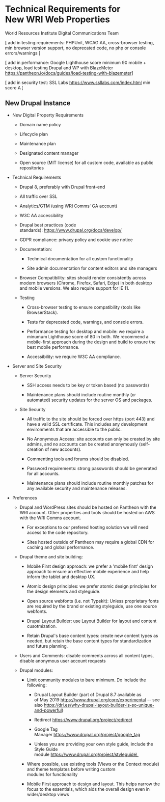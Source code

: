 Technical Requirements for New WRI Web Properties
=================================================

World Resources Institute Digital Communications Team 

[ add in testing requirements: PHPUnit, WCAG AA, cross-browser testing, min browser version support, no deprecated code, no php or console errors/warnings ] 

[ add in performance: Google Lighthouse score minimum 90 mobile + desktop, load testing Drupal and WP with BlazeMeter https://pantheon.io/docs/guides/load-testing-with-blazemeter]

[ add in security test: SSL Labs https://www.ssllabs.com/index.html min score A ]

New Drupal Instance
-------------------

-   New Digital Property Requirements 

    -   Domain name policy 

    -   Lifecycle plan 

    -   Maintenance plan 

    -   Designated content manager 

    -   Open source (MIT license) for all custom code, available as public repositories  

-   Technical Requirements 

    -   Drupal 8, preferably with Drupal front-end 

    -   All traffic over SSL 

    -   Analytics/GTM (using WRI Comms' GA account) 

    -   W3C AA accessibility 

    -   Drupal best practices (code standards): <https://www.drupal.org/docs/develop/>  

    -   GDPR compliance: privacy policy and cookie use notice 

    -   Documentation: 

        -   Technical documentation for all custom functionality 

        -   Site admin documentation for content editors and site managers 
      
    -   Browser Compatibility: sites should render consistently across modern browsers (Chrome, Firefox, Safari, Edge) in both desktop and mobile versions. We also require support for IE 11. 
    
    -   Testing
    
        -   Cross-browser testing to ensure compatibility (tools like BrowserStack).
        
        -   Tests for deprecated code, warnings, and console errors.
        
        -   Performance testing for desktop and mobile: we require a minumum Lighthouse score of 80 in both. We recommend a mobile-first approach during the design and build to ensure the best mobile performance. 
        
        -   Accessibility: we require W3C AA compliance.

-   Server and Site Security

    -   Server Security
    
        - SSH access needs to be key or token based (no passwords)
        
        - Maintenance plans should include routine monthly (or automated) security updates for the server OS and packages.
    
    -   Site Security
    
        - All traffic to the site should be forced over https (port 443) and have a valid SSL certificate. This includes any development environments that are accessible to the public.
    
        - No Anonymous Access: site accounts can only be created by site admins, and no accounts can be created anonymously (self-creation of new accounts). 
        
        - Commenting tools and forums should be disabled.
        
        - Password requirements: strong passwords should be generated for all accounts. 
        
        - Maintenance plans should include routine monthly patches for any available security and maintenance releases.

-   Preferences 

    -   Drupal and WordPress sites should be hosted on Pantheon with the WRI account. Other properties and tools should be hosted on AWS with the WRI Comms account.  

        -   For exceptions to our prefered hosting solution we will need access to the code repository.

        -   Sites hosted outside of Pantheon may require a global CDN for caching and global performance. 
        
    -   Drupal theme and site building: 

        -   Mobile First design approach: we prefer a 'mobile first' design approach to ensure an effective mobile experience and help inform the tablet and desktop UX.

        -   Atomic design principles: we prefer atomic design principles for the design elements and styleguide.
        
        -   Open source webfonts (i.e. not Typekit): Unless proprietary fonts are required by the brand or existing styleguide, use one source webfonts.

        -   Drupal Layout Builder: use Layout Builder for layout and content cusotmization.
        
        -   Retain Drupal's base content types: create new content types as needed, but retain the base content types for standardization and future planning.

    -   Users and Comments: disable comments across all content types, disable anonymous user account requests
    
    -   Drupal modules: 

        -   Limit community modules to bare minimum. Do include the following: 

            -   Drupal Layout Builder (part of Drupal 8.7 available as of May 2019 <https://www.drupal.org/core/experimental> -- see also <https://dri.es/why-drupal-layout-builder-is-so-unique-and-powerful>) 

            -   Redirect <https://www.drupal.org/project/redirect> 

            -   Google Tag Manager <https://www.drupal.org/project/google_tag> 

            -   Unless you are providing your own style guide, include the Style Guide module [https://www.drupal.org/project/styleguide\
    ](https://www.drupal.org/project/styleguide)  

        -   Where possible, use existing tools (Views or the Context module) and theme templates before writing custom modules for functionality 

        -   Mobile First approach to design and layout. This helps narrow the focus to the essentials, which aids the overall design even in wider/desktop views
